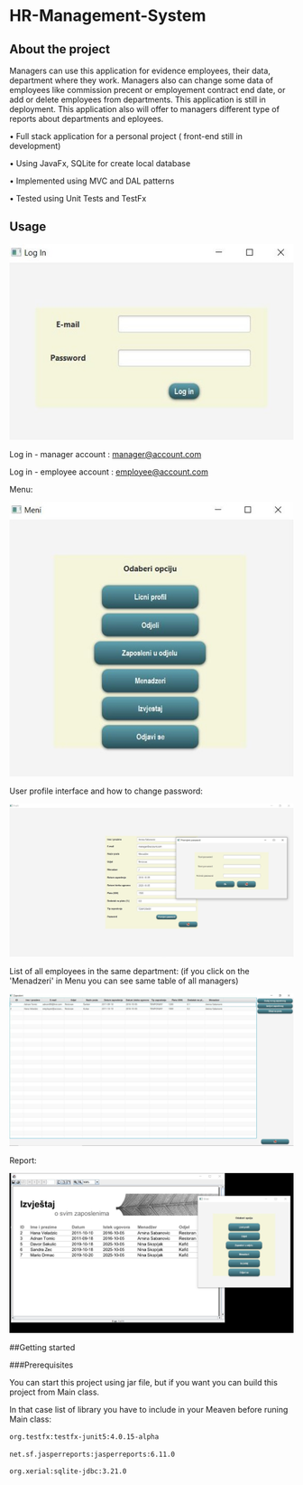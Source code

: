 # HR-Management-System

## About the project

 Managers can use this application for evidence employees, their data, department where they work. Managers also can change some data of employees like commission precent or employement contract end date, or add or delete employees from departments.
This application is still in deployment. This application also will offer to managers different type of reports about departments and eployees. 

• Full stack application for a personal project ( front-end still in development)

• Using JavaFx, SQLite for create local database

• Implemented using MVC and DAL patterns

• Tested using Unit Tests and TestFx

## Usage

![image 1](https://github.com/asabanovic6/HR-Management-System/blob/master/resources/Interface/logIn.jpg)

Log in - manager account : manager@account.com

Log in - employee account : employee@account.com

Menu: 

![image 2](https://github.com/asabanovic6/HR-Management-System/blob/master/resources/Interface/Menu.jpg)

User profile interface and how to change password:

![image 3](https://github.com/asabanovic6/HR-Management-System/blob/master/resources/Interface/Profile.jpg)

List of all employees in the same department: (if you click on the 'Menadzeri' in Menu you can see same table of all managers)

![image 4](https://github.com/asabanovic6/HR-Management-System/blob/master/resources/Interface/Employees.jpg)

Report:

![image 4](https://github.com/asabanovic6/HR-Management-System/blob/master/resources/Interface/Report.jpg)

##Getting started

###Prerequisites

You can start this project using jar file, but if you want you can build this project from Main class. 

In that case list of library you have to include in your Meaven before runing Main class:

```bash
org.testfx:testfx-junit5:4.0.15-alpha
```

```bash
net.sf.jasperreports:jasperreports:6.11.0
```

```bash
org.xerial:sqlite-jdbc:3.21.0
```









